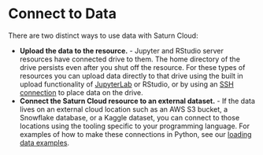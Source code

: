 # Connect to Data

There are two distinct ways to use data with Saturn Cloud:

* **Upload the data to the resource.** - Jupyter and RStudio server resources have connected drive to them. The home directory of the drive persists even after you shut off the resource. For these types of resources you can upload data directly to that drive using the built in upload functionality of [JupyterLab](/docs) or RStudio, or by using an [SSH connection](<{{ ref "ide_ssh.md"}}>) to place data on the drive.
* **Connect the Saturn Cloud resource to an external dataset.** - If the data lives on an external cloud location such as an AWS S3 bucket, a Snowflake database, or a Kaggle dataset, you can connect to those locations using the tooling specific to your programming language. For examples of how to make these connections in Python, see our [loading data examples](/docs).